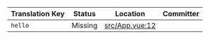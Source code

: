 | Translation Key | Status | Location | Committer |
|-----------------|--------|----------|-----------|
| `hello` | Missing | [src/App.vue:12](https://github.com/staging-gh-org/testRepo/blob/15f4145e160fd1eee8dbd2a2d5607a5a4bdb644b/src/App.vue#L12) |  |
